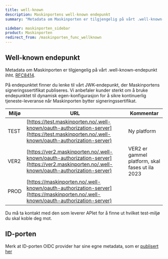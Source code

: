 ```yaml
---
title: well-known
description: Maskinportens well-known endepunkt
summary: "Metadata om Maskinporten er tilgjengelig på vårt .well-known-endepunkt"

sidebar: maskinporten_sidebar
product: Maskinporten
redirect_from: /maskinporten_func_wellknown
---
```



## Well-known endepunkt

Metadata om Maskinporten er tilgjengelig på vårt .well-known-endepunkt ihht. [RFC8414](https://tools.ietf.org/html/rfc8414#section-3.1).  

På endepunktet finner du lenke til vårt JWK-endepunkt, der  Maskinportens signeringssertifikat publiseres.  Vi anbefaler kunder sterkt om å bruke endepunktet til dynamisk egen-konfigurasjon for å sikre kontinuerlig tjeneste-leveranse når Maskinporten bytter signeringssertifikat.

|Miljø|URL|Kommentar|
|-|-|-|
|TEST|[https://test.maskinporten.no/.well-known/oauth-authorization-server](https://test.maskinporten.no/.well-known/oauth-authorization-server)| Ny platform
|VER2 |[https://ver2.maskinporten.no/.well-known/oauth-authorization-server](https://ver2.maskinporten.no/.well-known/oauth-authorization-server)| VER2 er gammel platform, skal fases ut ila 2023
|PROD|[https://maskinporten.no/.well-known/oauth-authorization-server](https://maskinporten.no/.well-known/oauth-authorization-server)|

Du må ta kontakt med den som leverer APIet for å finne ut hvilket test-miljø du skal koble deg mot.

## ID-porten
Merk at ID-porten OIDC provider har sine egne metadata, som er [publisert her]({{site.baseurl}}/docs/idporten/oidc/oidc_func_wellknown)
